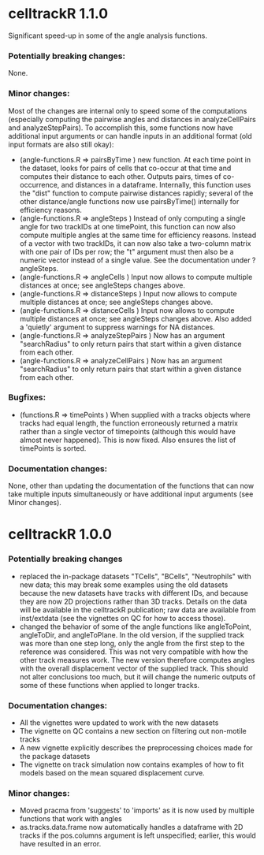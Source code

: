 # celltrackR 1.1.0

Significant speed-up in some of the angle analysis functions.

### Potentially breaking changes: 

None.


### Minor changes:
Most of the changes are internal only to speed some of the computations (especially
computing the pairwise angles and distances in analyzeCellPairs and analyzeStepPairs).
To accomplish this, some functions now have additional input arguments or can handle
inputs in an additional format (old input formats are also still okay):
- (angle-functions.R => pairsByTime ) 
	new function. At each time point in the dataset, looks for pairs of cells that co-occur
	at that time and computes their distance to each other. Outputs pairs, times of co-occurrence,
	and distances in a dataframe. Internally, this function uses the "dist" function to 
	compute pairwise distances rapidly; several of the other distance/angle functions 
	now use pairsByTime() internally for efficiency reasons.
- (angle-functions.R => angleSteps ) 
	Instead of only computing a single angle for two trackIDs at one timePoint,
	this function can now also compute multiple angles at the same time for efficiency reasons.
	Instead of a vector with two trackIDs, it can now also take a two-column matrix with
	one pair of IDs per row; the "t" argument must then also be a numeric vector instead
	of a single value. See the documentation under ?angleSteps.
- (angle-functions.R => angleCells )
	Input now allows to compute multiple distances at once; see angleSteps changes above.
- (angle-functions.R => distanceSteps )
	Input now allows to compute multiple distances at once; see angleSteps changes above.
- (angle-functions.R => distanceCells )
	Input now allows to compute multiple distances at once; see angleSteps changes above.
	Also added a 'quietly' argument to suppress warnings for NA distances.
- (angle-functions.R => analyzeStepPairs )
	Now has an argument "searchRadius" to only return pairs that start within a given
	distance from each other. 
- (angle-functions.R => analyzeCellPairs )
	Now has an argument "searchRadius" to only return pairs that start within a given
	distance from each other. 


### Bugfixes:
- (functions.R => timePoints )
	When supplied with a tracks objects where tracks had equal length, the 
	function erroneously returned a matrix rather than a single vector of timepoints
	(although this would have almost never happened). This is now fixed.
	Also ensures the list of timePoints is sorted.

### Documentation changes:

None, other than updating the documentation of the functions that can now take multiple
inputs simultaneously or have additional input arguments (see Minor changes).



# celltrackR 1.0.0

### Potentially breaking changes
- replaced the in-package datasets "TCells", "BCells", "Neutrophils" with new data;
this may break some examples using the old datasets because the new datasets have tracks
with different IDs, and because they are now 2D projections rather than 3D tracks.
Details on the data will be available in the celltrackR publication; raw data are 
available from inst/extdata (see the vignettes on QC for how to access those).
- changed the behavior of some of the angle functions like angleToPoint, angleToDir,
and angleToPlane. In the old version, if the supplied track was more than one step long,
only the angle from the first step to the reference was considered. This was not very 
compatible with how the other track measures work. The new version therefore computes
angles with the overall displacement vector of the supplied track. This should not 
alter conclusions too much, but it will change the numeric outputs of some of these
functions when applied to longer tracks.

### Documentation changes:
- All the vignettes were updated to work with the new datasets
- The vignette on QC contains a new section on filtering out non-motile tracks
- A new vignette explicitly describes the preprocessing choices made for the package
datasets
- The vignette on track simulation now contains examples of how to fit models based
on the mean squared displacement curve.

### Minor changes:
- Moved pracma from 'suggests' to 'imports' as it is now used by multiple functions
that work with angles
- as.tracks.data.frame now automatically handles a dataframe with 2D tracks if the
pos.columns argument is left unspecified; earlier, this would have resulted in an error.
